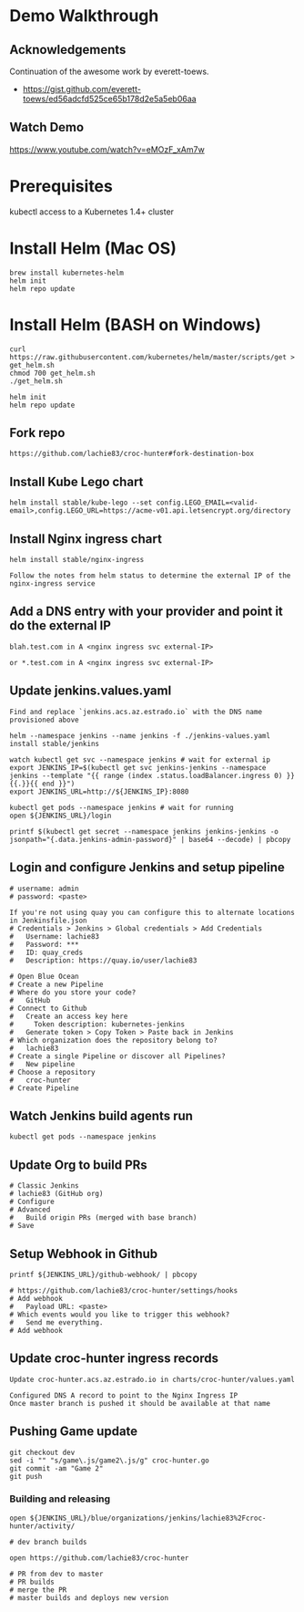 # Demo Walkthrough

## Acknowledgements 
Continuation of the awesome work by everett-toews.
* https://gist.github.com/everett-toews/ed56adcfd525ce65b178d2e5a5eb06aa

## Watch Demo

https://www.youtube.com/watch?v=eMOzF_xAm7w

# Prerequisites
kubectl access to a Kubernetes 1.4+ cluster

# Install Helm (Mac OS)

```
brew install kubernetes-helm
helm init
helm repo update
```
# Install Helm (BASH on Windows)

```
curl https://raw.githubusercontent.com/kubernetes/helm/master/scripts/get > get_helm.sh
chmod 700 get_helm.sh
./get_helm.sh

helm init
helm repo update
```

## Fork repo
``` 
https://github.com/lachie83/croc-hunter#fork-destination-box
```

## Install Kube Lego chart
```
helm install stable/kube-lego --set config.LEGO_EMAIL=<valid-email>,config.LEGO_URL=https://acme-v01.api.letsencrypt.org/directory
```

## Install Nginx ingress chart
```
helm install stable/nginx-ingress

Follow the notes from helm status to determine the external IP of the nginx-ingress service
```

## Add a DNS entry with your provider and point it do the external IP
```
blah.test.com in A <nginx ingress svc external-IP>

or *.test.com in A <nginx ingress svc external-IP>

```


## Update jenkins.values.yaml
```
Find and replace `jenkins.acs.az.estrado.io` with the DNS name provisioned above

helm --namespace jenkins --name jenkins -f ./jenkins-values.yaml install stable/jenkins

watch kubectl get svc --namespace jenkins # wait for external ip
export JENKINS_IP=$(kubectl get svc jenkins-jenkins --namespace jenkins --template "{{ range (index .status.loadBalancer.ingress 0) }}{{.}}{{ end }}")
export JENKINS_URL=http://${JENKINS_IP}:8080

kubectl get pods --namespace jenkins # wait for running
open ${JENKINS_URL}/login

printf $(kubectl get secret --namespace jenkins jenkins-jenkins -o jsonpath="{.data.jenkins-admin-password}" | base64 --decode) | pbcopy
```

## Login and configure Jenkins and setup pipeline
```
# username: admin
# password: <paste>

If you're not using quay you can configure this to alternate locations in Jenkinsfile.json
# Credentials > Jenkins > Global credentials > Add Credentials
#   Username: lachie83
#   Password: ***
#   ID: quay_creds
#   Description: https://quay.io/user/lachie83

# Open Blue Ocean
# Create a new Pipeline
# Where do you store your code?
#   GitHub
# Connect to Github
#   Create an access key here
#     Token description: kubernetes-jenkins
#   Generate token > Copy Token > Paste back in Jenkins  
# Which organization does the repository belong to?
#   lachie83
# Create a single Pipeline or discover all Pipelines?
#   New pipeline
# Choose a repository
#   croc-hunter
# Create Pipeline
```

## Watch Jenkins build agents run
```
kubectl get pods --namespace jenkins
```

## Update Org to build PRs
```
# Classic Jenkins
# lachie83 (GitHub org)
# Configure
# Advanced
#   Build origin PRs (merged with base branch)
# Save
```


## Setup Webhook in Github
``` 
printf ${JENKINS_URL}/github-webhook/ | pbcopy

# https://github.com/lachie83/croc-hunter/settings/hooks
# Add webhook
#   Payload URL: <paste>
# Which events would you like to trigger this webhook?
#   Send me everything.
# Add webhook
```

## Update croc-hunter ingress records
```
Update croc-hunter.acs.az.estrado.io in charts/croc-hunter/values.yaml

Configured DNS A record to point to the Nginx Ingress IP
Once master branch is pushed it should be available at that name
```


## Pushing Game update
```
git checkout dev
sed -i "" "s/game\.js/game2\.js/g" croc-hunter.go
git commit -am "Game 2"
git push
```

### Building and releasing
```
open ${JENKINS_URL}/blue/organizations/jenkins/lachie83%2Fcroc-hunter/activity/

# dev branch builds

open https://github.com/lachie83/croc-hunter

# PR from dev to master
# PR builds
# merge the PR
# master builds and deploys new version
```